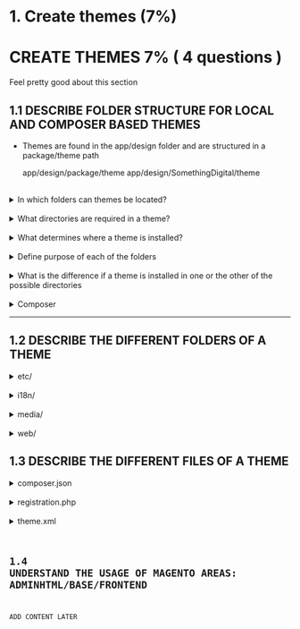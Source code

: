 # 1. Create themes (7%)

# CREATE THEMES 7% ( 4 questions )

Feel pretty good about this section

## 1.1 DESCRIBE FOLDER STRUCTURE FOR LOCAL AND COMPOSER BASED THEMES

- Themes are found in the app/design folder and are structured in a package/theme path

    app/design/package/theme
    app/design/SomethingDigital/theme

<br>

<details>
    <summary>In which folders can themes be located?</summary>
    <ul>
        <li>Local themes are stored in app/design</li>
        <li>Composer themes can live anywhere but by default usually live in vendor/package/theme</li>
        <li>etc/, i18n/ and web/ are directories found in most themes.</li>
    </ul>
</details>
<br>

<details>
    <summary>What directories are required in a theme?</summary>
    <ul>
    </ul>
</details>

<br>

<details>
    <summary>What determines where a theme is installed?</summary>
    <ul>
        <li></li>
    </ul>
</details>

<br>

<details>
    <summary>Define purpose of each of the folders</summary>
    <ul>
        <li></li>
    </ul>
</details>

<br>

<details>
    <summary>What is the difference if a theme is installed in one or the other of the possible directories</summary>
    <ul>
        <li>
        </li>
    </ul>
</details>

<br>

<details>
    <summary>Composer</summary>
    <ul>
        <li>M2 uses composer autoloader autoload.files node who's value is registration.php</li>
        <li> As M2 app starts up, Composer executes each file as specified in the autoload.files section. Registration.php then registers itself as a theme and the theme is now available.</li>
    </ul>
</details>

---

## 1.2 DESCRIBE THE DIFFERENT FOLDERS OF A THEME

<details>
    <summary>etc/</summary>
    <ul>
        <li>Holds view.xml which provides configuration values for the theme in a structured format (i.e image sizes, gallery and magnifier settings, and file excludes)</li>
    </ul>
</details>

<br>

<details>
    <summary>i18n/</summary>
    <ul>
        <li>contains translations for theme</li>
    </ul>
</details>

<br>

<details>
    <summary>media/</summary>
    <ul>
        <li>has preview.jpg which provides a sample of what theme will look like when activated.</li>
    </ul>
</details>

<br>

<details>
    <summary>web/</summary>
    <ul>
        <li>static files and directories downloaded by visitors and accessible from pub/static. Less/Sass files are placed in var/view_preprocessed before being compiled and put in pub/static</li>
        <li>css/, fonts/, images/, and JS/ (theme specific JS)</li>
    </ul>
</details>

## 1.3 DESCRIBE THE DIFFERENT FILES OF A THEME

<details>
    <summary>composer.json</summary>
    <ul>
        <li>Provides basic instructions, telling Composer info about module</li>
        <li>autoload.files where composer is informed about registration.php which registers the module as a theme</li>
    </ul>
</details>

<br>

<details>
    <summary>registration.php</summary>

</details>

<br>

<details>
    <summary>theme.xml</summary>
    <p>Describes theme to Magento ( title, parent, preview(optional)</p>
    <code>
    
    <theme xmlns:xsi="http://www.w3.org/2001/XMLSchema-instance" xsi:noNamespaceSchemaLocation="urn:magento:framework:Config/etc/theme.xsd">
        <title>Travers default Theme</title>
        <parent>SomethingDigital/bryantpark</parent>
            <!--optional-->
            <media>
            <preview_image>media/preview.jpg</preview_image>
        </media>
    </theme>

    </code>
</details>




## 1.4 UNDERSTAND THE USAGE OF MAGENTO AREAS: ADMINHTML/BASE/FRONTEND

ADD CONTENT LATER

